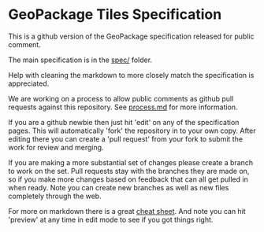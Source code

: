 GeoPackage Tiles Specification
==========

This is a github version of the GeoPackage specification released for public comment.

The main specification is in the [spec/](spec/) folder. 

Help with cleaning the markdown to more closely match the specification is appreciated.

We are working on a process to allow public comments as github pull requests against this repository. 
See [process.md](process.md) for more information.

If you are a github newbie then just hit 'edit' on any of the specification pages.
This will automatically 'fork' the repository in to your own copy. After editing there you can create 
a 'pull request' from your fork to submit the work for review and merging.

If you are making a more substantial set of changes please create a branch to work on the set. Pull requests
stay with the branches they are made on, so if you make more changes based on feedback that can all get 
pulled in when ready. Note you can create new branches as well as new files completely through the web.

For more on markdown there is a great [cheat sheet](https://github.com/adam-p/markdown-here/wiki/Markdown-Cheatsheet).
And note you can hit 'preview' at any time in edit mode to see if you got things right. 
